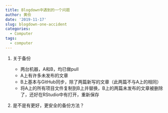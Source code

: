 ```yaml
---
title: Blogdown中遇到的一个问题
author: 黄俭
date: '2019-11-17'
slug: blogdown-one-accident
categories:
  - Computer
tags:
  - computer
---
```

1. 关于备份
    - 两台机器，A和B，均已做pull
    - A上有许多未发布的文章
    - B上基本与GitHub同步，除了两篇新写的文章（此两篇不与A上的相同）
    - 将A上的所有项目文件复制到B上并替换，B上的两篇未发布的文章被删除了，还好在RStudio中有打开，重新保存
    
1. 是不是有更好，更安全的备份方法？